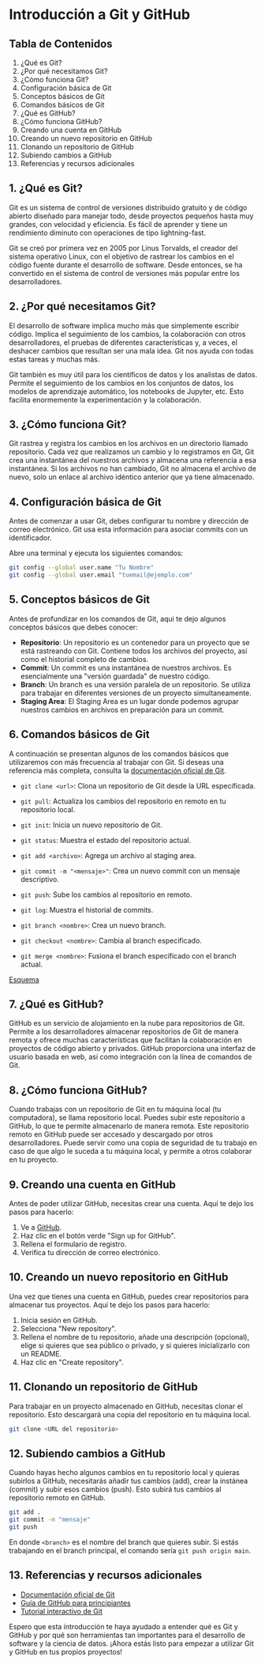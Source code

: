 # Introducción a Git y GitHub

## Tabla de Contenidos

1. ¿Qué es Git?
2. ¿Por qué necesitamos Git?
3. ¿Cómo funciona Git?
4. Configuración básica de Git
5. Conceptos básicos de Git
6. Comandos básicos de Git
7. ¿Qué es GitHub?
8. ¿Cómo funciona GitHub?
9. Creando una cuenta en GitHub
10. Creando un nuevo repositorio en GitHub
11. Clonando un repositorio de GitHub
12. Subiendo cambios a GitHub
13. Referencias y recursos adicionales

## 1. ¿Qué es Git?

Git es un sistema de control de versiones distribuido gratuito y de código abierto diseñado para manejar todo, desde proyectos pequeños hasta muy grandes, con velocidad y eficiencia. Es fácil de aprender y tiene un rendimiento diminuto con operaciones de tipo lightning-fast. 

Git se creó por primera vez en 2005 por Linus Torvalds, el creador del sistema operativo Linux, con el objetivo de rastrear los cambios en el código fuente durante el desarrollo de software. Desde entonces, se ha convertido en el sistema de control de versiones más popular entre los desarrolladores.

## 2. ¿Por qué necesitamos Git?

El desarrollo de software implica mucho más que simplemente escribir código. Implica el seguimiento de los cambios, la colaboración con otros desarrolladores, el pruebas de diferentes características y, a veces, el deshacer cambios que resultan ser una mala idea. Git nos ayuda con todas estas tareas y muchas más.

Git también es muy útil para los científicos de datos y los analistas de datos. Permite el seguimiento de los cambios en los conjuntos de datos, los modelos de aprendizaje automático, los notebooks de Jupyter, etc. Esto facilita enormemente la experimentación y la colaboración.

## 3. ¿Cómo funciona Git?

Git rastrea y registra los cambios en los archivos en un directorio llamado repositorio. Cada vez que realizamos un cambio y lo registramos en Git, Git crea una instantánea del nuestros archivos y almacena una referencia a esa instantánea. Si los archivos no han cambiado, Git no almacena el archivo de nuevo, solo un enlace al archivo idéntico anterior que ya tiene almacenado.

## 4. Configuración básica de Git

Antes de comenzar a usar Git, debes configurar tu nombre y dirección de correo electrónico. Git usa esta información para asociar commits con un identificador.

Abre una terminal y ejecuta los siguientes comandos:

```bash
git config --global user.name "Tu Nombre"
git config --global user.email "tuemail@ejemplo.com"
```

## 5. Conceptos básicos de Git

Antes de profundizar en los comandos de Git, aqui te dejo algunos conceptos básicos que debes conocer:

- **Repositorio**: Un repositorio es un contenedor para un proyecto que se está rastreando con Git. Contiene todos los archivos del proyecto, así como el historial completo de cambios.
- **Commit**: Un commit es una instantánea de nuestros archivos. Es esencialmente una "versión guardada" de nuestro código.
- **Branch**: Un branch es una versión paralela de un repositorio. Se utiliza para trabajar en diferentes versiones de un proyecto simultaneamente.
- **Staging Area**: El Staging Area es un lugar donde podemos agrupar nuestros cambios en archivos en preparación para un commit.

## 6. Comandos básicos de Git

A continuación se presentan algunos de los comandos básicos que utilizaremos con más frecuencia al trabajar con Git. Si deseas una referencia más completa, consulta la [documentación oficial de Git](https://git-scm.com/doc).

- `git clone <url>`: Clona un repositorio de Git desde la URL especificada.
- `git pull`: Actualiza los cambios del repositorio en remoto en tu repositorio local.

- `git init`: Inicia un nuevo repositorio de Git.
- `git status`: Muestra el estado del repositorio actual.
- `git add <archivo>`: Agrega un archivo al staging area.
- `git commit -m "<mensaje>"`: Crea un nuevo commit con un mensaje descriptivo.
- `git push`: Sube los cambios al repositorio en remoto.
- `git log`: Muestra el historial de commits.
- `git branch <nombre>`: Crea un nuevo branch.
- `git checkout <nombre>`: Cambia al branch especificado.
- `git merge <nombre>`: Fusiona el branch especificado con el branch actual.


[Esquema](/img/git_schema.PNG)

## 7. ¿Qué es GitHub?

GitHub es un servicio de alojamiento en la nube para repositorios de Git. Permite a los desarrolladores almacenar repositorios de Git de manera remota y ofrece muchas características que facilitan la colaboración en proyectos de código abierto y privados. GitHub proporciona una interfaz de usuario basada en web, así como integración con la línea de comandos de Git.

## 8. ¿Cómo funciona GitHub?

Cuando trabajas con un repositorio de Git en tu máquina local (tu computadora), se llama repositorio local. Puedes subir este repositorio a GitHub, lo que te permite almacenarlo de manera remota. Este repositorio remoto en GitHub puede ser accesado y descargado por otros desarrolladores. Puede servir como una copia de seguridad de tu trabajo en caso de que algo le suceda a tu máquina local, y permite a otros colaborar en tu proyecto.

## 9. Creando una cuenta en GitHub

Antes de poder utilizar GitHub, necesitas crear una cuenta. Aquí te dejo los pasos para hacerlo:

1. Ve a [GitHub](https://github.com/).
2. Haz clic en el botón verde "Sign up for GitHub".
3. Rellena el formulario de registro.
4. Verifica tu dirección de correo electrónico.

## 10. Creando un nuevo repositorio en GitHub

Una vez que tienes una cuenta en GitHub, puedes crear repositorios para almacenar tus proyectos. Aquí te dejo los pasos para hacerlo:

1. Inicia sesión en GitHub.
2. Selecciona "New repository".
3. Rellena el nombre de tu repositorio, añade una descripción (opcional), elige si quieres que sea público o privado, y si quieres inicializarlo con un README.
4. Haz clic en "Create repository".

## 11. Clonando un repositorio de GitHub

Para trabajar en un proyecto almacenado en GitHub, necesitas clonar el repositorio. Esto descargará una copia del repositorio en tu máquina local.

```bash
git clone <URL del repositorio>
```

## 12. Subiendo cambios a GitHub

Cuando hayas hecho algunos cambios en tu repositorio local y quieras subirlos a GitHub, necesitarás añadir tus cambios (add), crear la instánea (commit) y subir esos cambios (push). Esto subirá tus cambios al repositorio remoto en GitHub.

```bash
git add .
git commit -m "mensaje"
git push 
```

En donde `<branch>` es el nombre del branch que quieres subir. Si estás trabajando en el branch principal, el comando sería `git push origin main`.

## 13. Referencias y recursos adicionales

- [Documentación oficial de Git](https://git-scm.com/doc)
- [Guía de GitHub para principiantes](https://guides.github.com/activities/hello-world/)
- [Tutorial interactivo de Git](https://learngitbranching.js.org/)

Espero que esta introducción te haya ayudado a entender qué es Git y GitHub y por qué son herramientas tan importantes para el desarrollo de software y la ciencia de datos. ¡Ahora estás listo para empezar a utilizar Git y GitHub en tus propios proyectos!